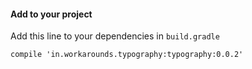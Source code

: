 #### Add to your project ####
Add this line to your dependencies in `build.gradle`
```
compile 'in.workarounds.typography:typography:0.0.2'
```
